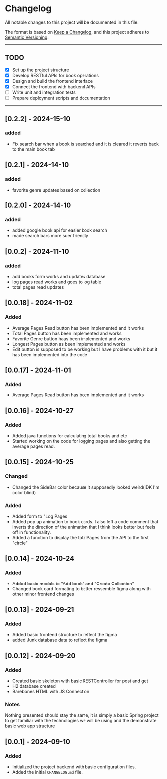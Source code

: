# Changelog

All notable changes to this project will be documented in this file.

The format is based on [Keep a Changelog](https://keepachangelog.com/en/1.0.0/), and this project adheres to [Semantic Versioning](https://semver.org/spec/v2.0.0.html).

---

## TODO

- [X] Set up the project structure
- [X] Develop RESTful APIs for book operations
- [X] Design and build the frontend interface
- [X] Connect the frontend with backend APIs
- [ ] Write unit and integration tests
- [ ] Prepare deployment scripts and documentation
---

## [0.2.2] - 2024-15-10

### added
- Fix search bar when a book is searched and it is cleared it reverts back to the main book tab

## [0.2.1] - 2024-14-10

### added
- favorite genre updates based on collection

## [0.2.0] - 2024-14-10

### added
- added google book api for easier book search
- made search bars more suer friendly


## [0.0.2] - 2024-11-10

### added
- add books form works and updates database
- log pages read works and goes to log table
- total pages read updates
 
## [0.0.18] - 2024-11-02

### Added
- Average Pages Read button has been implemented and it works
- Total Pages button has been implemented and works
- Favorite Genre button haas been implemented and works
- Longest Pages button as been implemented and works
- Edit button is supposed to be working but I have problems with it but it has been implemented into the code

## [0.0.17] - 2024-11-01

### Added
- Average Pages Read button has been implemented and it works

## [0.0.16] - 2024-10-27

### Added
- Added java functions for calculating total books and etc
- Started working on the code for logging pages and also getting the average pages read.

## [0.0.15] - 2024-10-25

### Changed
- Changed the SideBar color because it supposedly looked weird(IDK I'm color blind)

### Added
- Added form to "Log Pages
- Added pop up animation to book cards. I also left a code comment that inverts the direction of the animation that I think looks better but feels off in functionality.
- Added a function to display the totalPages from the API to the first "circle"

## [0.0.14] - 2024-10-24

### Added

- Added basic modals to "Add book" and "Create Collection"
- Changed book card formating to better ressemble figma along with other minor frontend changes
## [0.0.13] - 2024-09-21

### Added

- Added basic frontend structure to reflect the figma
- added Junk database data to reflect the figma

## [0.0.12] - 2024-09-20

### Added

- Created basic skeleton with basic RESTController for post and get
- H2 database created
- Barebones HTML with JS Connection

### Notes
Nothing presented should stay the same, it is simply
a basic Spring project to get familiar with the technologies
we will be using and the demonstrate basic web app structure

## [0.0.1] - 2024-09-10

### Added

- Initialized the project backend with basic configuration files.
- Added the initial `CHANGELOG.md` file.


